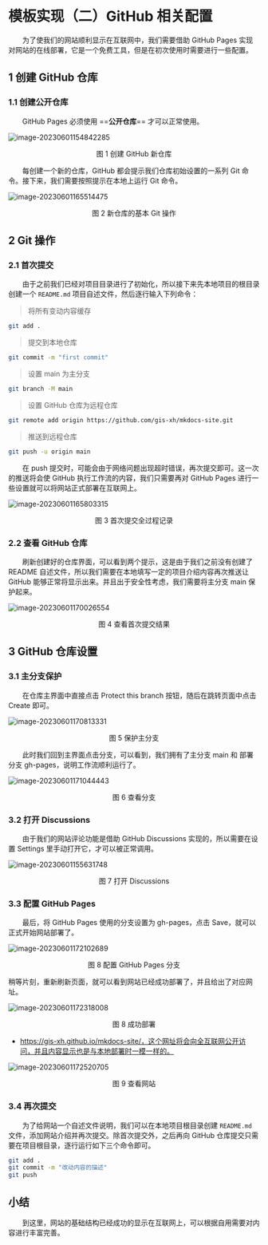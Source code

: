 # 模板实现（二）GitHub 相关配置



&emsp;&emsp;为了使我们的网站顺利显示在互联网中，我们需要借助 GitHub Pages 实现对网站的在线部署，它是一个免费工具，但是在初次使用时需要进行一些配置。



## 1 创建 GitHub 仓库

### 1.1 创建公开仓库

&emsp;&emsp;GitHub Pages 必须使用 ==**公开仓库**== 才可以正常使用。

![image-20230601154842285](./img/image-20230601154842285.png)

<center>图 1 创建 GitHub 新仓库</center>

&emsp;&emsp;每创建一个新的仓库，GitHub 都会提示我们仓库初始设置的一系列 Git 命令。接下来，我们需要按照提示在本地上运行 Git 命令。

![image-20230601165514475](./img/image-20230601165514475.png)

<center>图 2 新仓库的基本 Git 操作</center>



## 2 Git 操作

### 2.1 首次提交

&emsp;&emsp;由于之前我们已经对项目目录进行了初始化，所以接下来先本地项目的根目录创建一个 `README.md` 项目自述文件，然后逐行输入下列命令：

> 将所有变动内容缓存

```sh
git add .
```

> 提交到本地仓库

```sh
git commit -m "first commit"
```

> 设置 main 为主分支

```sh
git branch -M main
```

> 设置 GitHub 仓库为远程仓库

```sh
git remote add origin https://github.com/gis-xh/mkdocs-site.git
```

>推送到远程仓库

```sh
git push -u origin main
```

&emsp;&emsp;在 push 提交时，可能会由于网络问题出现超时错误，再次提交即可。这一次的推送将会使 GitHub 执行工作流的内容，我们只需要再对 GitHub Pages 进行一些设置就可以将网站正式部署在互联网上。

![image-20230601165803315](./img/image-20230601165803315.png)

<center>图 3 首次提交全过程记录</center>

### 2.2 查看 GitHub 仓库

&emsp;&emsp;刷新创建好的仓库界面，可以看到两个提示，这是由于我们之前没有创建了 README 自述文件，所以我们需要在本地填写一定的项目介绍内容再次推送让 GitHub 能够正常将显示出来。并且出于安全性考虑，我们需要将主分支 main 保护起来。

![image-20230601170026554](./img/image-20230601170026554.png)

<center>图 4 查看首次提交结果</center>



## 3 GitHub 仓库设置

### 3.1 主分支保护

&emsp;&emsp;在仓库主界面中直接点击 Protect this branch 按钮，随后在跳转页面中点击 Create 即可。

![image-20230601170813331](./img/image-20230601170813331.png)

<center>图 5 保护主分支</center>

&emsp;&emsp;此时我们回到主界面点击分支，可以看到，我们拥有了主分支 main 和 部署分支 gh-pages，说明工作流顺利运行了。

![image-20230601171044443](./img/image-20230601171044443.png)

<center>图 6 查看分支</center>

### 3.2 打开 Discussions

&emsp;&emsp;由于我们的网站评论功能是借助 GitHub Discussions 实现的，所以需要在设置 Settings 里手动打开它，才可以被正常调用。

![image-20230601155631748](./img/image-20230601155631748.png)

<center>图 7 打开 Discussions</center>

### 3.3 配置 GitHub Pages

&emsp;&emsp;最后，将 GitHub Pages 使用的分支设置为 gh-pages，点击 Save，就可以正式开始网站部署了。

![image-20230601172102689](./img/image-20230601172102689.png)

<center>图 8 配置 GitHub Pages 分支</center>

稍等片刻，重新刷新页面，就可以看到网站已经成功部署了，并且给出了对应网址。

![image-20230601172318008](./img/image-20230601172318008.png)

<center>图 8 成功部署</center>

- https://gis-xh.github.io/mkdocs-site/，这个网址将会向全互联网公开访问，并且内容显示也是与本地部署时一模一样的。

![image-20230601172520705](./img/image-20230601172520705.png)

<center>图 9 查看网站</center>

### 3.4 再次提交

&emsp;&emsp;为了给网站一个自述文件说明，我们可以在本地项目根目录创建 `README.md` 文件，添加网站介绍并再次提交。除首次提交外，之后再向 GitHub 仓库提交只需要在项目根目录，逐行运行如下三个命令即可。

```sh
git add .
git commit -m "改动内容的描述"
git push
```



## 小结

&emsp;&emsp;到这里，网站的基础结构已经成功的显示在互联网上，可以根据自用需要对内容进行丰富完善。